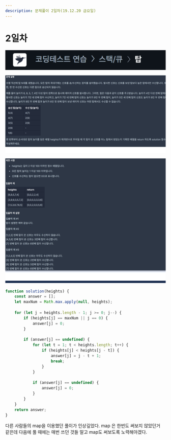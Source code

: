 ```yaml
---
description: 문제풀이 2일차(19.12.20 금요일)
---
```


# 2일차

![](<../.gitbook/assets/image (41).png>)

![](<../.gitbook/assets/image (15).png>)

![](<../.gitbook/assets/image (50).png>)



```javascript
function solution(heights) {
    const answer = [];
    let maxNum = Math.max.apply(null, heights);

    for (let j = heights.length - 1; j >= 0; j--) {
        if (heights[j] == maxNum || j == 0) {
            answer[j] = 0;
        } 

        if (answer[j] == undefined) {
            for (let t = 1; t < heights.length; t++) {
                if (heights[j] < heights[j - t]) {
                    answer[j] = j - t + 1;
                    break;
                }
            }

            if (answer[j] == undefined) {
                answer[j] = 0;
            }
        }
    }
    return answer;
}
```

다른 사람들의 map을 이용했던 풀이가 인상깊었다. map 은 한번도 써보지 않았던거 같은데 다음에 풀 때에는 매번 쓰던 것들 말고  map도 써보도록 노력해야겠다.
